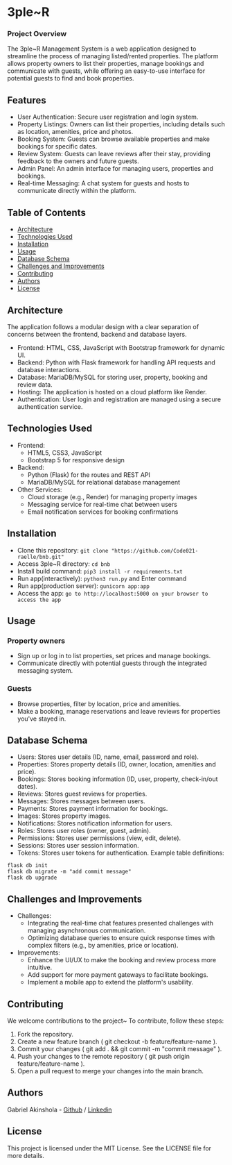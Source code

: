 # 3ple~R

### Project Overview
The 3ple~R Management System is a web application designed to streamline the process of managing listed/rented properties. The platform allows property owners to list their properties, manage bookings and communicate with guests, while offering an easy-to-use interface for potential guests to find and book properties.

## Features
* User Authentication: Secure user registration and login system.
* Property Listings: Owners can list their properties, including details such as location, amenities, price and photos.
* Booking System: Guests can browse available properties and make bookings for specific dates.
* Review System: Guests can leave reviews after their stay, providing feedback to the owners and future guests.
* Admin Panel: An admin interface for managing users, properties and bookings.
* Real-time Messaging: A chat system for guests and hosts to communicate directly within the platform.

## Table of Contents
* [Architecture](#architecture)
* [Technologies Used](#technologies-used)
* [Installation](#installation)
* [Usage](#usage)
* [Database Schema](#database-schema)
* [Challenges and Improvements](#challenges-and-improvements)
* [Contributing](#contributing)
* [Authors](#author)
* [License](#license)

## Architecture
The application follows a modular design with a clear separation of concerns between the frontend, backend and database layers.
* Frontend: HTML, CSS, JavaScript with Bootstrap framework for dynamic UI.
* Backend: Python with Flask framework for handling API requests and database interactions.
* Database: MariaDB/MySQL for storing user, property, booking and review data.
* Hosting: The application is hosted on a cloud platform like Render.
* Authentication: User login and registration are managed using a secure authentication service.

## Technologies Used
* Frontend:
  * HTML5, CSS3, JavaScript
  * Bootstrap 5 for responsive design
* Backend:
  * Python (Flask) for the routes and REST API
  * MariaDB/MySQL for relational database management
* Other Services:
  * Cloud storage (e.g., Render) for managing property images
  * Messaging service for real-time chat between users
  * Email notification services for booking confirmations

## Installation
* Clone this repository: `git clone "https://github.com/Code021-raelle/bnb.git"`
* Access 3ple~R directory: `cd bnb`
* Install build command: `pip3 install -r requirements.txt`
* Run app(interactively): `python3 run.py` and Enter command
* Run app(production server): `gunicorn app:app`
* Access the app: `go to http://localhost:5000 on your browser to access the app`

## Usage
### Property owners
* Sign up or log in to list properties, set prices and manage bookings.
* Communicate directly with potential guests through the integrated messaging system.
### Guests
* Browse properties, filter by location, price and amenities.
* Make a booking, manage reservations and leave reviews for properties you've stayed in.

## Database Schema
* Users: Stores user details (ID, name, email, password and role).
* Properties: Stores property details (ID, owner, location, amenities and price).
* Bookings: Stores booking information (ID, user, property, check-in/out dates).
* Reviews: Stores guest reviews for properties.
* Messages: Stores messages between users.
* Payments: Stores payment information for bookings.
* Images: Stores property images.
* Notifications: Stores notification information for users.
* Roles: Stores user roles (owner, guest, admin).
* Permissions: Stores user permissions (view, edit, delete).
* Sessions: Stores user session information.
* Tokens: Stores user tokens for authentication.
Example table definitions:
```
flask db init
flask db migrate -m "add commit message"
flask db upgrade
```

## Challenges and Improvements
* Challenges:
  + Integrating the real-time chat features presented challenges with managing asynchronous communication.
  + Optimizing database queries to ensure quick response times with complex filters (e.g., by amenities, price or location).
* Improvements:
  + Enhance the UI/UX to make the booking and review process more intuitive.
  + Add support for more payment gateways to facilitate bookings.
  + Implement a mobile app to extend the platform's usability.

## Contributing
We welcome contributions to the project~ To contribute, follow these steps:
1. Fork the repository.
2. Create a new feature branch ( git checkout -b feature/feature-name ).
3. Commit your changes ( git add . && git commit -m "commit message" ).
4. Push your changes to the remote repository ( git push origin feature/feature-name ).
5. Open a pull request to merge your changes into the main branch.

## Authors
Gabriel Akinshola - [Github](https://github.com/Code021-raelle) / [Linkedin](https://www.linkedin.com/in/gabriel-akinshola)

## License
This project is licensed under the MIT License. See the LICENSE file for more details.